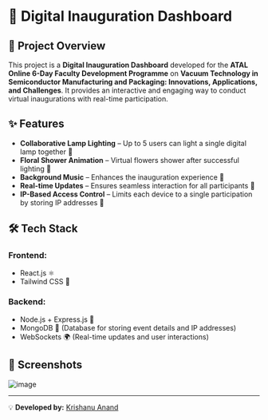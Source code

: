 # 🎉 Digital Inauguration Dashboard

## 🚀 Project Overview
This project is a **Digital Inauguration Dashboard** developed for the **ATAL Online 6-Day Faculty Development Programme** on **Vacuum Technology in Semiconductor Manufacturing and Packaging: Innovations, Applications, and Challenges**. It provides an interactive and engaging way to conduct virtual inaugurations with real-time participation.

## ✨ Features
- **Collaborative Lamp Lighting** – Up to 5 users can light a single digital lamp together 🌟
- **Floral Shower Animation** – Virtual flowers shower after successful lighting 🌸
- **Background Music** – Enhances the inauguration experience 🎵
- **Real-time Updates** – Ensures seamless interaction for all participants 🔄
- **IP-Based Access Control** – Limits each device to a single participation by storing IP addresses 🔐

## 🛠 Tech Stack
### **Frontend:**
- React.js ⚛️
- Tailwind CSS 🎨

### **Backend:**
- Node.js + Express.js 🚀
- MongoDB 🍃 (Database for storing event details and IP addresses)
- WebSockets 🌍 (Real-time updates and user interactions)



## 📸 Screenshots

![image](https://github.com/user-attachments/assets/a2b65162-62ea-4fe7-a3d8-c4c347169ea7)


---
💡 **Developed by:** [Krishanu Anand](https://github.com/anand-krishanu)
